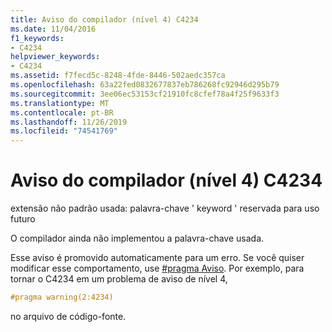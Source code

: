 ```yaml
---
title: Aviso do compilador (nível 4) C4234
ms.date: 11/04/2016
f1_keywords:
- C4234
helpviewer_keywords:
- C4234
ms.assetid: f7fecd5c-8248-4fde-8446-502aedc357ca
ms.openlocfilehash: 63a22fed0832677837eb786268fc92946d295b79
ms.sourcegitcommit: 3ee06ec53153cf21910fc8cfef78a4f25f9633f3
ms.translationtype: MT
ms.contentlocale: pt-BR
ms.lasthandoff: 11/26/2019
ms.locfileid: "74541769"
---
```

# <a name="compiler-warning-level-4-c4234"></a>Aviso do compilador (nível 4) C4234

extensão não padrão usada: palavra-chave ' keyword ' reservada para uso futuro

O compilador ainda não implementou a palavra-chave usada.

Esse aviso é promovido automaticamente para um erro. Se você quiser modificar esse comportamento, use [#pragma Aviso](../../preprocessor/warning.md). Por exemplo, para tornar o C4234 em um problema de aviso de nível 4,

```cpp
#pragma warning(2:4234)
```

no arquivo de código-fonte.